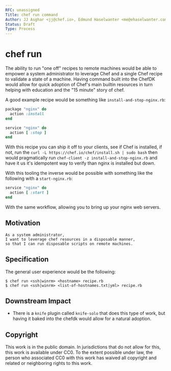```yaml
---
RFC: unassigned
Title: chef run command
Author: JJ Asghar <jj@chef.io>, Edmund Haselwanter <me@ehaselwanter.com>
Status: Draft
Type: Process
---
```


# chef run

The ability to run "one off" recipes to remote machines would be able to empower
a system administrator to leverage Chef and a single Chef recipe to validate a state
of a machine. Having command built into the ChefDK would allow for quick adoption
of Chef's main builtin resources in turn helping with education and the "15 minute"
story of chef.

A good example recipe would be something like `install-and-stop-nginx.rb`:

```ruby
package "nginx" do
  action :install
end

service "nginx" do
  action [ :stop ]
end
```

With this recipe you can ship it off to your clients, see if Chef is installed,
if not, run the `curl -L https://chef.io/chef/install.sh | sudo bash`
then would pragmatically run `chef-client -z install-and-stop-nginx.rb` and have it
us it's idempotent way to verify than nginx is installed but down.

With this tooling the inverse would be possible with something like the following
with a `start-nginx.rb`:

```ruby
service "nginx" do
  action [ :start ]
end
```

With the same workflow, allowing you to bring up your nginx web servers.

## Motivation

    As a system administrator,
    I want to leverage chef resources in a disposable manner,
    so that I can run disposable scripts on remote machines.

## Specification

The general user experience would be the following:

```
$ chef run <ssh|winrm> <hostname> recipe.rb
$ chef run <ssh|winrm> <list-of-hostnames.txt|yml> recipe.rb
```

## Downstream Impact

- There is a `knife` plugin called `knife-solo` that does this type of work, but
having it baked into the chefdk would allow for a natural adoption.

## Copyright

This work is in the public domain. In jurisdictions that do not allow for this,
this work is available under CC0. To the extent possible under law, the person
who associated CC0 with this work has waived all copyright and related or
neighboring rights to this work.
